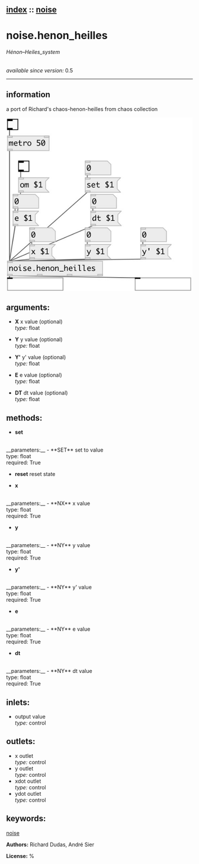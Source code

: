 [index](index.html) :: [noise](category_noise.html)
---

# noise.henon_heilles

###### Hénon–Heiles_system

*available since version:* 0.5

---


## information
a port of Richard&#39;s chaos-henon-heilles from chaos collection


[![example](../examples/img/noise.henon_heilles.jpg)](../examples/pd/noise.henon_heilles.pd)



## arguments:

* **X**
x value (optional)<br>
_type:_ float<br>

* **Y**
y value (optional)<br>
_type:_ float<br>

* **Y&#39;**
y&#39; value (optional)<br>
_type:_ float<br>

* **E**
e value (optional)<br>
_type:_ float<br>

* **DT**
dt value (optional)<br>
_type:_ float<br>



## methods:

* **set**
<br>
  __parameters:__
  - **SET** set to value<br>
    type: float <br>
    required: True <br>

* **reset**
reset state<br>

* **x**
<br>
  __parameters:__
  - **NX** x value<br>
    type: float <br>
    required: True <br>

* **y**
<br>
  __parameters:__
  - **NY** y value<br>
    type: float <br>
    required: True <br>

* **y&#39;**
<br>
  __parameters:__
  - **NY** y&#39; value<br>
    type: float <br>
    required: True <br>

* **e**
<br>
  __parameters:__
  - **NY** e value<br>
    type: float <br>
    required: True <br>

* **dt**
<br>
  __parameters:__
  - **NY** dt value<br>
    type: float <br>
    required: True <br>






## inlets:

* output value<br>
_type:_ control



## outlets:

* x outlet<br>
_type:_ control
* y outlet<br>
_type:_ control
* xdot outlet<br>
_type:_ control
* ydot outlet<br>
_type:_ control



## keywords:

[noise](keywords/noise.html)






**Authors:** Richard Dudas, André Sier




**License:** %





